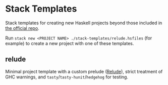 # Stack Templates

Stack templates for creating new Haskell projects beyond those included in [the official repo](https://github.com/commercialhaskell/stack-templates).

Run `stack new <PROJECT NAME> ./stack-templates/relude.hsfiles` (for example) to create a new project with one of these templates.

## relude

Minimal project template with a custom prelude ([Relude](https://hackage.haskell.org/package/relude)), strict treatment of GHC warnings, and `tasty`/`tasty-hunit`/`hedgehog` for testing.
